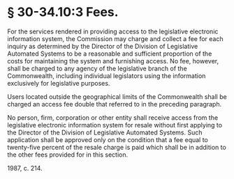 # § 30-34.10:3 Fees.

<p>For the services rendered in providing access to the legislative electronic information system, the Commission may charge and collect a fee for each inquiry as determined by the Director of the Division of Legislative Automated Systems to be a reasonable and sufficient proportion of the costs for maintaining the system and furnishing access. No fee, however, shall be charged to any agency of the legislative branch of the Commonwealth, including individual legislators using the information exclusively for legislative purposes.</p><p>Users located outside the geographical limits of the Commonwealth shall be charged an access fee double that referred to in the preceding paragraph.</p><p>No person, firm, corporation or other entity shall receive access from the legislative electronic information system for resale without first applying to the Director of the Division of Legislative Automated Systems. Such application shall be approved only on the condition that a fee equal to twenty-five percent of the resale charge is paid which shall be in addition to the other fees provided for in this section.</p><p>1987, c. 214.</p>
